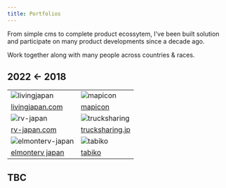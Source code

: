 ```yaml
---
title: Portfolios
---
```


From simple cms to complete product ecossytem, I've been built solution and participate on many product developments since a decade ago. 

Work together along with many people across countries & races.

## 2022 ← 2018
|   |   |
|---|---|
| ![livingjapan](https://i.imgur.com/mHndAhk.png)  | ![mapicon](https://i.imgur.com/CSOIeOK.png) |
| [livingjapan.com](https://livingjapan.com) | [mapicon](https://mapicon.jp) | 
| ![rv-japan](https://i.imgur.com/HlvPZss.png) | ![trucksharing](https://i.imgur.com/yWuY5Od.png) |
| [rv-japan.com](https://trucksharing.jp) | [trucksharing.jp](https://trucksharing.jp) |
| ![elmonterv-japan](https://i.imgur.com/Usfbmnt.jpg) | ![tabiko](https://i.imgur.com/0HcA8dd.png)  |
| [elmonterv japan](https://elmonterv-japan.com/jprental) | [tabiko](https://tabiko.com) |


## TBC
